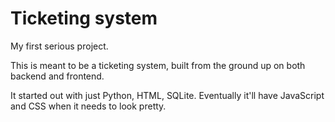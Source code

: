 # Ticketing system
 
My first serious project. 

This is meant to be a ticketing system, built from the ground up on both backend and frontend.

It started out with just Python, HTML, SQLite. Eventually it'll have JavaScript and CSS when it needs to look pretty.
